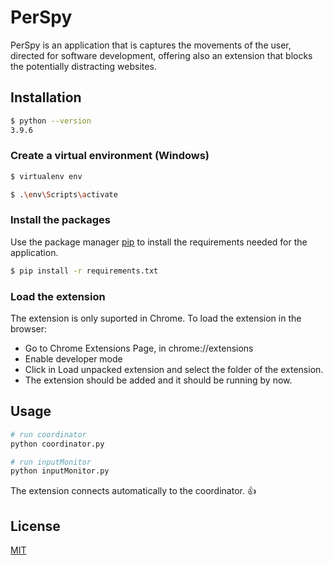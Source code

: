 # PerSpy

PerSpy is an application that is captures the movements of the user, directed for software development, offering also an extension that blocks the potentially distracting websites.

## Installation

```bash
$ python --version
3.9.6
```

### Create a virtual environment (Windows) ###

```bash
$ virtualenv env

$ .\env\Scripts\activate
```

### Install the packages ### 

Use the package manager [pip](https://pip.pypa.io/en/stable/) to install the requirements needed for the application.

```bash
$ pip install -r requirements.txt
```
### Load the extension ###

The extension is only suported in Chrome.
To load the extension in the browser:
- Go to Chrome Extensions Page, in chrome://extensions
- Enable developer mode
- Click in Load unpacked extension and select the folder of the extension.
- The extension should be added and it should be running by now.

## Usage

```bash
# run coordinator
python coordinator.py

# run inputMonitor
python inputMonitor.py
```
The extension connects automatically to the coordinator. 👍

## License
[MIT](https://github.com/Pmiguelmarques/CmupProject/blob/main/LICENSE)
